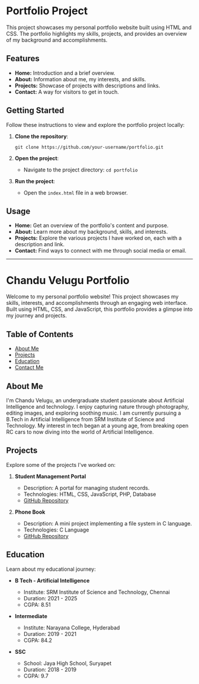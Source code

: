 # Portfolio Project

This project showcases my personal portfolio website built using HTML and CSS. The portfolio highlights my skills, projects, and provides an overview of my background and accomplishments.

## Features

- **Home:** Introduction and a brief overview.
- **About:** Information about me, my interests, and skills.
- **Projects:** Showcase of projects with descriptions and links.
- **Contact:** A way for visitors to get in touch.

## Getting Started

Follow these instructions to view and explore the portfolio project locally:

1. **Clone the repository**: 
   ```
   git clone https://github.com/your-username/portfolio.git
   ```

2. **Open the project**:
   - Navigate to the project directory: `cd portfolio`

3. **Run the project**:
   - Open the `index.html` file in a web browser.

## Usage

- **Home:** Get an overview of the portfolio's content and purpose.
- **About:** Learn more about my background, skills, and interests.
- **Projects:** Explore the various projects I have worked on, each with a description and link.
- **Contact:** Find ways to connect with me through social media or email.

---
# Chandu Velugu Portfolio

Welcome to my personal portfolio website! This project showcases my skills, interests, and accomplishments through an engaging web interface. Built using HTML, CSS, and JavaScript, this portfolio provides a glimpse into my journey and projects.

## Table of Contents

- [About Me](#about-me)
- [Projects](#projects)
- [Education](#education)
- [Contact Me](#contact-me)

## About Me

I'm Chandu Velugu, an undergraduate student passionate about Artificial Intelligence and technology. I enjoy capturing nature through photography, editing images, and exploring soothing music. I am currently pursuing a B.Tech in Artificial Intelligence from SRM Institute of Science and Technology. My interest in tech began at a young age, from breaking open RC cars to now diving into the world of Artificial Intelligence.

## Projects

Explore some of the projects I've worked on:

1. **Student Management Portal**
   - Description: A portal for managing student records.
   - Technologies: HTML, CSS, JavaScript, PHP, Database
   - [GitHub Repository](https://github.com/vv5367/Student-Management-Portal)

2. **Phone Book**
   - Description: A mini project implementing a file system in C language.
   - Technologies: C Language
   - [GitHub Repository](https://github.com/vv5367/Phone-book-mini-project)

## Education

Learn about my educational journey:

- **B Tech - Artificial Intelligence**
  - Institute: SRM Institute of Science and Technology, Chennai
  - Duration: 2021 - 2025
  - CGPA: 8.51

- **Intermediate**
  - Institute: Narayana College, Hyderabad
  - Duration: 2019 - 2021
  - CGPA: 84.2

- **SSC**
  - School: Jaya High School, Suryapet
  - Duration: 2018 - 2019
  - CGPA: 9.7

